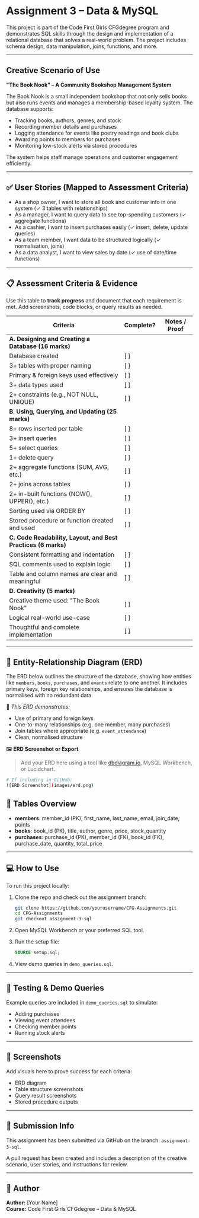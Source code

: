 # Assignment 3 – Data & MySQL

This project is part of the Code First Girls CFGdegree program and demonstrates SQL skills through the design and implementation of a relational database that solves a real-world problem. The project includes schema design, data manipulation, joins, functions, and more.

---

## Creative Scenario of Use

**"The Book Nook" – A Community Bookshop Management System**

The Book Nook is a small independent bookshop that not only sells books but also runs events and manages a membership-based loyalty system. The database supports:

- Tracking books, authors, genres, and stock
- Recording member details and purchases
- Logging attendance for events like poetry readings and book clubs
- Awarding points to members for purchases
- Monitoring low-stock alerts via stored procedures

The system helps staff manage operations and customer engagement efficiently.

---

## ✅ User Stories (Mapped to Assessment Criteria)

- As a shop owner, I want to store all book and customer info in one system (✓ 3 tables with relationships)
- As a manager, I want to query data to see top-spending customers (✓ aggregate functions)
- As a cashier, I want to insert purchases easily (✓ insert, delete, update queries)
- As a team member, I want data to be structured logically (✓ normalisation, joins)
- As a data analyst, I want to view sales by date (✓ use of date/time functions)

---

## 📋 Assessment Criteria & Evidence

Use this table to **track progress** and document that each requirement is met. Add screenshots, code blocks, or query results as needed.

| Criteria | Complete? | Notes / Proof |
|----------|-----------|----------------|
| **A. Designing and Creating a Database (16 marks)** |||
| Database created | [ ] |  |
| 3+ tables with proper naming | [ ] |  |
| Primary & foreign keys used effectively | [ ] |  |
| 3+ data types used | [ ] |  |
| 2+ constraints (e.g., NOT NULL, UNIQUE) | [ ] |  |
| **B. Using, Querying, and Updating (25 marks)** |||
| 8+ rows inserted per table | [ ] |  |
| 3+ insert queries | [ ] |  |
| 5+ select queries | [ ] |  |
| 1+ delete query | [ ] |  |
| 2+ aggregate functions (SUM, AVG, etc.) | [ ] |  |
| 2+ joins across tables | [ ] |  |
| 2+ in-built functions (NOW(), UPPER(), etc.) | [ ] |  |
| Sorting used via ORDER BY | [ ] |  |
| Stored procedure or function created and used | [ ] |  |
| **C. Code Readability, Layout, and Best Practices (6 marks)** |||
| Consistent formatting and indentation | [ ] |  |
| SQL comments used to explain logic | [ ] |  |
| Table and column names are clear and meaningful | [ ] |  |
| **D. Creativity (5 marks)** |||
| Creative theme used: "The Book Nook" | [ ] |  |
| Logical real-world use-case | [ ] |  |
| Thoughtful and complete implementation | [ ] |  |

---

## 🔗 Entity-Relationship Diagram (ERD)

The ERD below outlines the structure of the database, showing how entities like `members`, `books`, `purchases`, and `events` relate to one another. It includes primary keys, foreign key relationships, and ensures the database is normalised with no redundant data.

📌 _This ERD demonstrates:_
- Use of primary and foreign keys
- One-to-many relationships (e.g. one member, many purchases)
- Join tables where appropriate (e.g. `event_attendance`)
- Clean, normalised structure

🖼️ **ERD Screenshot or Export**
> Add your ERD here using a tool like [dbdiagram.io](https://dbdiagram.io), MySQL Workbench, or Lucidchart.

```bash
# If including in GitHub:
![ERD Screenshot](images/erd.png)
```

## 🧱 Tables Overview
- **members**: member_id (PK), first_name, last_name, email, join_date, points
- **books**: book_id (PK), title, author, genre, price, stock_quantity
- **purchases**: purchase_id (PK), member_id (FK), book_id (FK), purchase_date, quantity, total_price

---

## 💻 How to Use

To run this project locally:

1. Clone the repo and check out the assignment branch:
   ```bash
   git clone https://github.com/yourusername/CFG-Assignments.git
   cd CFG-Assignments
   git checkout assignment-3-sql
   ```

2. Open MySQL Workbench or your preferred SQL tool.

3. Run the setup file:
   ```sql
   SOURCE setup.sql;
   ```

4. View demo queries in `demo_queries.sql`.

---

## 🧪 Testing & Demo Queries

Example queries are included in `demo_queries.sql` to simulate:
- Adding purchases
- Viewing event attendees
- Checking member points
- Running stock alerts

---

## 📸 Screenshots

Add visuals here to prove success for each criteria:

- ERD diagram
- Table structure screenshots
- Query result screenshots
- Stored procedure outputs

---

## 🔗 Submission Info

This assignment has been submitted via GitHub on the branch: `assignment-3-sql`.

A pull request has been created and includes a description of the creative scenario, user stories, and instructions for review.

---

## 📅 Author

**Author:** [Your Name]  
**Course:** Code First Girls CFGdegree – Data & MySQL